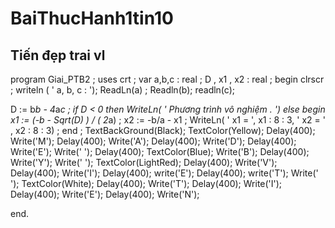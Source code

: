 # BaiThucHanh1tin10
Tiến đẹp trai vl
-----------------------------------------------
  program Giai_PTB2
 ; uses crt ;
var a,b,c : real ;
D , x1 , x2 : real ;
begin
clrscr ;
writeln ( ' a, b, c : ');
  ReadLn(a) ;
  Readln(b);
  readln(c);
 
D := b*b - 4*a*c ;
if D < 0 then WriteLn( ' Phương trình vô nghiệm . ')
else
begin
x1 := (-b - Sqrt(D) ) / ( 2*a) ;
x2 := -b/a - x1 ;
WriteLn( ' x1 = ', x1 : 8 : 3, ' x2 =  ' , x2 : 8 : 3) ;
end ;
 TextBackGround(Black);
    TextColor(Yellow);
    Delay(400);
    Write('M');
    Delay(400);
    Write('A');
    Delay(400);
    Write('D');
    Delay(400);
    Write('E');
    Write(' ');
    Delay(400);
    TextColor(Blue);
    Write('B');
    Delay(400);
    Write('Y');
    Write(' ');
    TextColor(LightRed);
    Delay(400);
    Write('V');
    Delay(400);
    Write('I');
    Delay(400);
    write('E');
    Delay(400);
    write('T');
    Write(' ');
    TextColor(White);
    Delay(400);
    Write('T');
    Delay(400);
    Write('I');
    Delay(400);
    Write('E');
    Delay(400);
    Write('N');


end.

